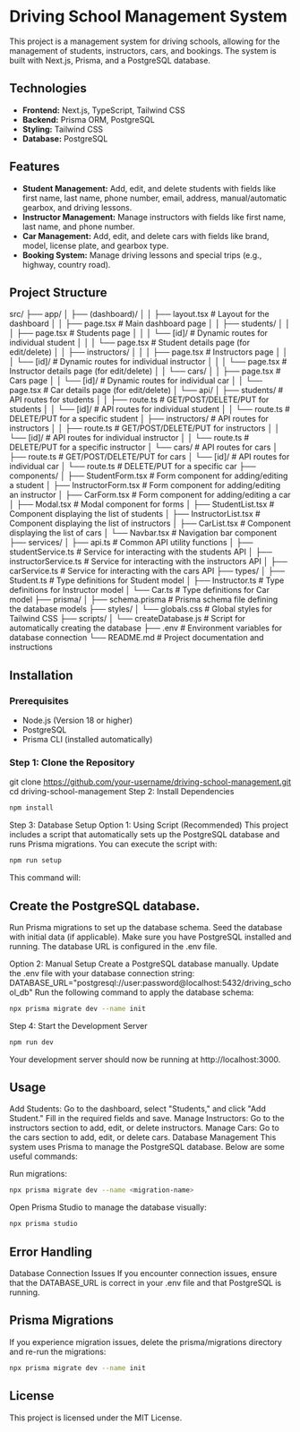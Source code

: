 # Driving School Management System

This project is a management system for driving schools, allowing for the management of students, instructors, cars, and bookings. The system is built with Next.js, Prisma, and a PostgreSQL database.

## Technologies

- **Frontend:** Next.js, TypeScript, Tailwind CSS
- **Backend:** Prisma ORM, PostgreSQL
- **Styling:** Tailwind CSS
- **Database:** PostgreSQL

## Features

- **Student Management:** Add, edit, and delete students with fields like first name, last name, phone number, email, address, manual/automatic gearbox, and driving lessons.
- **Instructor Management:** Manage instructors with fields like first name, last name, and phone number.
- **Car Management:** Add, edit, and delete cars with fields like brand, model, license plate, and gearbox type.
- **Booking System:** Manage driving lessons and special trips (e.g., highway, country road).

## Project Structure

src/
├── app/
│   ├── (dashboard)/
│   │   ├── layout.tsx               # Layout for the dashboard
│   │   ├── page.tsx                 # Main dashboard page
│   │   ├── students/
│   │   │   ├── page.tsx             # Students page
│   │   │   └── [id]/                # Dynamic routes for individual student
│   │   │       └── page.tsx         # Student details page (for edit/delete)
│   │   ├── instructors/
│   │   │   ├── page.tsx             # Instructors page
│   │   │   └── [id]/                # Dynamic routes for individual instructor
│   │   │       └── page.tsx         # Instructor details page (for edit/delete)
│   │   └── cars/
│   │       ├── page.tsx             # Cars page
│   │       └── [id]/                # Dynamic routes for individual car
│   │           └── page.tsx         # Car details page (for edit/delete)
│   └── api/
│       ├── students/                # API routes for students
│       │   ├── route.ts             # GET/POST/DELETE/PUT for students
│       │   └── [id]/                # API routes for individual student
│       │       └── route.ts         # DELETE/PUT for a specific student
│       ├── instructors/             # API routes for instructors
│       │   ├── route.ts             # GET/POST/DELETE/PUT for instructors
│       │   └── [id]/                # API routes for individual instructor
│       │       └── route.ts         # DELETE/PUT for a specific instructor
│       └── cars/                    # API routes for cars
│           ├── route.ts             # GET/POST/DELETE/PUT for cars
│           └── [id]/                # API routes for individual car
│               └── route.ts         # DELETE/PUT for a specific car
├── components/
│   ├── StudentForm.tsx              # Form component for adding/editing a student
│   ├── InstructorForm.tsx           # Form component for adding/editing an instructor
│   ├── CarForm.tsx                  # Form component for adding/editing a car
│   ├── Modal.tsx                    # Modal component for forms
│   ├── StudentList.tsx              # Component displaying the list of students
│   ├── InstructorList.tsx           # Component displaying the list of instructors
│   ├── CarList.tsx                  # Component displaying the list of cars
│   └── Navbar.tsx                   # Navigation bar component
├── services/
│   ├── api.ts                       # Common API utility functions
│   ├── studentService.ts            # Service for interacting with the students API
│   ├── instructorService.ts         # Service for interacting with the instructors API
│   ├── carService.ts                # Service for interacting with the cars API
├── types/
│   ├── Student.ts                   # Type definitions for Student model
│   ├── Instructor.ts                # Type definitions for Instructor model
│   └── Car.ts                       # Type definitions for Car model
├── prisma/
│   ├── schema.prisma                # Prisma schema file defining the database models
├── styles/
│   └── globals.css                  # Global styles for Tailwind CSS
├── scripts/
│   └── createDatabase.js            # Script for automatically creating the database
├── .env                             # Environment variables for database connection
└── README.md                        # Project documentation and instructions


## Installation

### Prerequisites

- Node.js (Version 18 or higher)
- PostgreSQL
- Prisma CLI (installed automatically)

### Step 1: Clone the Repository

git clone https://github.com/your-username/driving-school-management.git
cd driving-school-management
Step 2: Install Dependencies
```bash
npm install
```
Step 3: Database Setup
Option 1: Using Script (Recommended)
This project includes a script that automatically sets up the PostgreSQL database and runs Prisma migrations. You can execute the script with:
```bash
npm run setup
```
This command will:

## Create the PostgreSQL database.
Run Prisma migrations to set up the database schema.
Seed the database with initial data (if applicable).
Make sure you have PostgreSQL installed and running. The database URL is configured in the .env file.

Option 2: Manual Setup
Create a PostgreSQL database manually.
Update the .env file with your database connection string:
DATABASE_URL="postgresql://user:password@localhost:5432/driving_school_db"
Run the following command to apply the database schema:
```bash
npx prisma migrate dev --name init
```
Step 4: Start the Development Server
```bash
npm run dev
```
Your development server should now be running at http://localhost:3000.

## Usage
Add Students: Go to the dashboard, select "Students," and click "Add Student." Fill in the required fields and save.
Manage Instructors: Go to the instructors section to add, edit, or delete instructors.
Manage Cars: Go to the cars section to add, edit, or delete cars.
Database Management
This system uses Prisma to manage the PostgreSQL database. Below are some useful commands:

Run migrations:
```bash
npx prisma migrate dev --name <migration-name>
```
Open Prisma Studio to manage the database visually:
```bash
npx prisma studio
```

## Error Handling
Database Connection Issues
If you encounter connection issues, ensure that the DATABASE_URL is correct in your .env file and that PostgreSQL is running.

## Prisma Migrations
If you experience migration issues, delete the prisma/migrations directory and re-run the migrations:
```bash
npx prisma migrate dev --name init
```

## License
This project is licensed under the MIT License.